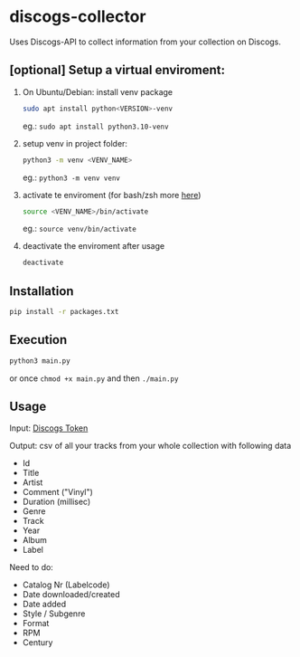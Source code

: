 # discogs-collector
Uses Discogs-API to collect information from your collection on Discogs.

## [optional] Setup a virtual enviroment:

1. On Ubuntu/Debian: install venv package

    ```sh
    sudo apt install python<VERSION>-venv
    ```

    eg.: `sudo apt install python3.10-venv`

2. setup venv in project folder:

    ```sh
    python3 -m venv <VENV_NAME>
    ```

    eg.: `python3 -m venv venv`

3. activate te enviroment (for bash/zsh more [here](https://docs.python.org/3/library/venv.html#how-venvs-work))

    ```sh
    source <VENV_NAME>/bin/activate
    ```

    eg.: `source venv/bin/activate`

4. deactivate the enviroment after usage

    ```sh
    deactivate
    ```

## Installation

```sh
pip install -r packages.txt
```

## Execution

```sh
python3 main.py
```

or once `chmod +x main.py` and then `./main.py`

## Usage

Input: <a href="https://www.discogs.com/de/settings/developers">Discogs Token</a>

Output: csv of all your tracks from your whole collection with following data

- Id
- Title
- Artist
- Comment ("Vinyl")
- Duration (millisec)
- Genre
- Track
- Year
- Album
- Label

Need to do: 
- Catalog Nr (Labelcode)
- Date downloaded/created
- Date added
- Style / Subgenre
- Format
- RPM
- Century
